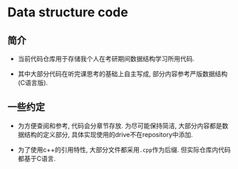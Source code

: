 # Data structure code

## 简介

- 当前代码仓库用于存储我个人在考研期间数据结构学习所用代码.

- 其中大部分代码在听完课思考的基础上自主写成, 部分内容参考严版数据结构(C语言版).

## 一些约定

- 为方便查阅和参考, 代码会分章节存放. 为尽可能保持简洁, 大部分内容都是数据结构的定义部分, 具体实现使用的drive不在repository中添加.

- 为了使用c++的引用特性, 大部分文件都采用`.cpp`作为后缀. 但实际仓库内代码都基于C语言.

